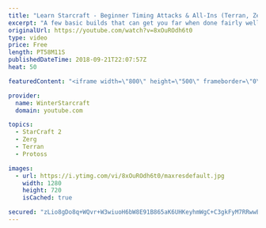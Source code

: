 ```yaml
---
title: "Learn Starcraft - Beginner Timing Attacks & All-Ins (Terran, Zerg & Protoss)"
excerpt: "A few basic builds that can get you far when done fairly well. Also important is how not to overextend and lose everything."
originalUrl: https://youtube.com/watch?v=8xOuROdh6t0
type: video
price: Free
length: PT58M11S
publishedDateTime: 2018-09-21T22:07:57Z
heat: 50

featuredContent: "<iframe width=\"800\" height=\"500\" frameborder=\"0\" src=\"https://www.youtube.com/embed/8xOuROdh6t0\" allow=\"accelerometer; autoplay; encrypted-media; gyroscope; picture-in-picture\" allowfullscreen></iframe>"

provider:
  name: WinterStarcraft
  domain: youtube.com

topics:
  - StarCraft 2
  - Zerg
  - Terran
  - Protoss

images:
  - url: https://i.ytimg.com/vi/8xOuROdh6t0/maxresdefault.jpg
    width: 1280
    height: 720
    isCached: true

secured: "zLio8gDo8q+WQvr+W3wiuoH6bW8E91B865aK6UHKeyhmWgC+C3gkFyM7RRwwE37sL1nukooPVaFSPaUwr599gaa1pf/uF49X+mwv9F9amPwjxTvP7VNxnBgZ6MHnWMvjrzdmco0y1eFkyVkmvN2vkm+XJ9kMTDe2JIWAfLHVl7GEbOonBG+vHuIZK5zdulBnPDmwvn7SytRbLdsb5TARbU9cgmxUZSi2IVVSa6Pz2v6RawDgJi0rRYa7U0WMo8bf+T35z6OZeNZeUWMRjnzAg1Zrjoe86/h3q28MzYu9eFPFE3oHMBcTo7zmOHh7bYNXu703YGJX8z5doJuSLGZvT7/E0RSCURBD+WzDzbnIeRTHjS22ngdiW4DgXW1OPJRWyAYV1nj+ZBL/4zQQRZx90EqpxlhJLiFGaFImDUlp+qk=;GrcraChh0c/A5fpPWyw5Zg=="
---
```



